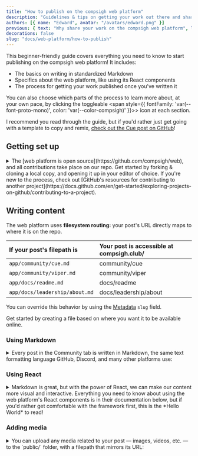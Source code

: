 ```yaml
---
title: "How to publish on the compsigh web platform"
description: "Guidelines & tips on getting your work out there and shared by the club"
authors: [{ name: "Edward", avatar: "/avatars/edward.png" }]
previous: { text: "Why share your work on the compsigh web platform", link: "/docs/web-platform/why-publish" }
decorations: false
slug: "docs/web-platform/how-to-publish"
---
```


<Note>
This beginner-friendly guide covers everything you need to know to start publishing on the compsigh web platform! It includes:

- The basics on writing in standardized <CasePreserver>Markdown</CasePreserver>
- Specifics about the web platform, like using its <CasePreserver>React</CasePreserver> components
- The process for getting your work published once you've written it

You can also choose which parts of the process to learn more about, at your own pace, by clicking the toggleable <span style={{ fontFamily: 'var(--font-proto-mono)', color: 'var(--color-compsigh)' }}>&gt;</span> icon at each section.

I recommend you read through the guide, but if you'd rather just get going with a template to copy and remix, [check out the Cue post on GitHub](https://github.com/compsigh/web/blob/main/app/community/cue.md?plain=1)!
</Note>

## Getting set up

<details>
<summary>The [web platform is open source](https://github.com/compsigh/web), and all contributions take place on our repo. Get started by forking & cloning a local copy, and opening it up in your editor of choice. If you're new to the process, check out [GitHub's resources for contributing to another project](https://docs.github.com/en/get-started/exploring-projects-on-github/contributing-to-a-project).</summary>

I personally edit all notes directly in <CasePreserver>VS Code</CasePreserver>. If the out-of-the-box experience feels too cluttered, check out [the setup I use](https://edward.so/notes/vs-code). There are tons of helpful VS Code extensions as well, even <CasePreserver>Grammarly</CasePreserver>!

Before we continue, you'll want to make sure you have [<CasePreserver>Node.js</CasePreserver>](https://nodejs.org) installed, at least version `v20.0.0`.

For Windows, I recommend following the prerequisites of [<CasePreserver>Microsoft</CasePreserver>'s guide to setting up <CasePreserver>WSL</CasePreserver> for <CasePreserver>Next.js</CasePreserver>](https://learn.microsoft.com/en-us/windows/dev-environment/javascript/nextjs-on-wsl).

Once you have <CasePreserver>Node.js</CasePreserver> installed, open a terminal session inside your cloned fork of the web platform and run `npm install` to install the dependencies.

Finally, run `npm run dev` and open `http://localhost:3000` in your browser to preview your changes (hit `^C` to stop it). I recommend having this up while you're writing so you can refresh the page and see how everything looks.
</details>

## Writing content

The web platform uses **filesystem routing:** your post's <CasePreserver>URL</CasePreserver> directly maps to where it is on the repo.

| If your post's filepath is | Your post is accessible at compsigh.club/ |
| :- | :- |
| `app/community/cue.md` | community/cue |
| `app/community/viper.md` | community/viper |
| `app/docs/readme.md` | docs/readme |
| `app/docs/leadership/about.md` | docs/leadership/about |

You can override this behavior by using the [Metadata](#metadata) `slug` field.

Get started by creating a file based on where you want it to be available online.

### Using Markdown

<details>
<summary>Every post in the Community tab is written in <CasePreserver>Markdown</CasePreserver>, the same text formatting language <CasePreserver>GitHub</CasePreserver>, <CasePreserver>Discord</CasePreserver>, and many other platforms use:</summary>

```markdown showLineNumbers title="example.md"
In a Markdown file, we can *italicize text* by putting one asterisk around it, or **bold text** by putting two asterisks around it.

We can also make lists:

- Item 1
- Item 2
- Item 3

Plus embed images, headings, and more.
```

This becomes:

<Playground>
  <div
    style={{
      alignSelf: 'flex-start',
      padding: '8px 32px'
    }}
  >
    <CasePreserver>
In a Markdown file, we can *italicize text* by putting one asterisk around it, or **bold text** by putting two asterisks around it.

We can also make lists:

- Item 1
- Item 2
- Item 3

Plus embed images, headings, and more.
    </CasePreserver>
  </div>
</Playground>

Check out the [<CasePreserver>Markdown</CasePreserver> guide](https://markdownguide.org) for more info on syntax and why it's a great, platform-independent language of choice.
</details>

### Using React

<details>
<summary><CasePreserver>Markdown</CasePreserver> is great, but with the power of <CasePreserver>React</CasePreserver>, we can make our content more visual and interactive. Everything you need to know about using the web platform's <CasePreserver>React</CasePreserver> components is in their documentation below, but if you'd rather get comfortable with the framework first, this is the *Hello World* to read!</summary>

[<CasePreserver>React</CasePreserver>](https://react.dev) is a <CasePreserver>JavaScript</CasePreserver> framework for crafting *composable* <CasePreserver>UI</CasePreserver>s. Before the "component era" of web development, developers had to manually place elements *on each page they appeared.* Can you imagine writing a sidebar 10+ times? <CasePreserver>React</CasePreserver> and other frameworks like it allow developers to "componentize" <CasePreserver>UI</CasePreserver> so that it can be reused across our application.

Let's take a look at a simplified example. You might have an application where each page greets the user:

<Grid columns={2}>
  ```html title="about.html"
  <h1>Hi there!</h1>
  <p>Welcome to the About page</p>
  ```
  ```html title="events.html"
  <h1>Hi there!</h1>
  <p>Welcome to the Events page</p>
  ```
</Grid>

What happens if you want to change the greeting, perhaps from "<CasePreserver>Hi there!</CasePreserver>" to "<CasePreserver>Hey!</CasePreserver>"? You'd have to update `about.html`, `events.html`, and every other page where that greeting exists.

Let's use the power of <CasePreserver>React</CasePreserver> to componentize the greeting:

```jsx showLineNumbers title="Greeting.jsx"
function Greeting() {
  return <h1>Hi there!</h1>
}
```

That's it — this is the *Hello World* of <CasePreserver>React</CasePreserver>! This looks very similar to <CasePreserver>HTML</CasePreserver>: it's called <CasePreserver>JSX</CasePreserver>, or "<CasePreserver>JavaScript XML</CasePreserver>".

**A <CasePreserver>React</CasePreserver> component is a function that returns JSX.**

Let's update our application to use our new `Greeting` component.

<Grid columns={2}>
  ```jsx title="about.jsx"
  <Greeting />
  <p>Welcome to the About page</p>
  ```
  ```jsx title="events.jsx"
  <Greeting />
  <p>Welcome to the Events page</p>
  ```
</Grid>

Note that if a <CasePreserver>React</CasePreserver> component doesn't take children (like how that `<p>` takes a string of text as a child), it can self-close, like in the example above.

Just like <CasePreserver>HTML</CasePreserver> elements can take attributes, so too can <CasePreserver>React</CasePreserver> components take "props": a set of key-value pairs that influences the look and/or behavior of the component.

For example, our greeting isn't very personal. Let's make it so:

```jsx showLineNumbers title="Greeting.jsx"
function Greeting(props) {
  return <h1>Hi {props.name}!</h1>
}
```

<Grid columns={2}>
  ```jsx title="events.jsx"
  <Greeting name="Edward" />
  <p>Welcome to the Events page</p>
  ```
  ```html title="events.html" caption="This is what gets rendered!"
  <h1>Hi Edward!</h1>
  <p>Welcome to the Events page</p>
  ```
</Grid>

I think that should be enough context for us here.

This mini intro was intentionally minimal — there is so much more to <CasePreserver>React</CasePreserver>, and I recommend [the <CasePreserver>React</CasePreserver> docs](https://react.dev) if you're interested in learning more. It's a good time to be a web dev. :)
</details>

### Adding media

<details>
<summary>You can upload any media related to your post — images, videos, etc. — to the `public/` folder, with a filepath that mirrors its URL:</summary>

| If your post is accessible at compsigh.club/ | Your post's media should be in |
| :- | :- |
| community/cue | `public/community/cue/` |
| community/viper | `public/community/viper/` |
| events/2024-08-30/compsigh-night | `public/events/2024-08-30/` |
| events/2024-08-30/compsigh-clone | `public/events/2024-08-30/` |

And so on.

*If possible, please compress your media!* We want to be courteous to everyone that has the repo cloned; let's not bloat it. Here are a couple strategies to reduce filesize:

- If your media is a non-transparent image, convert it to JPEG
  - On Mac, right-click the image, go to Quick Actions, then click Convert Image
  - On Windows, you can open the image in MS Paint, hit File, then Save as, then JPEG picture
- Downscale: media is always rendered at a maximum width of `700px` anyway

Normally, media can be embedded in Markdown like so:

```markdown title="example.md"
![description of the image](/path/to/image.png)
```

On the web platform, we use a dedicated `Media` component, which auto-optimizes for performance, and also lets us add captions or links:

<Note>
`Media` is a React component. Everything you need to know to use it effectively is right here, but if you'd rather get comfortable with React first, check out the [Using React](#using-react) section above.
</Note>

Props:

- `src: string` <span style={{ color: 'red' }}>(required)</span><br />
A filepath, relative to the `public/` directory, to the image or video to embed
- `title: string` <span style={{ color: 'var(--color-light-50)' }}>(optional)</span><br />
A caption placed directly under the image
- `description: string | React.ReactElement` <span style={{ color: 'var(--color-light-50)' }}>(optional)</span><br />
A more subtle caption, if additional context would help
- `cta: string` <span style={{ color: 'var(--color-light-50)' }}>(optional)</span><br />
"Call to action"; displays under the title or description if present
- `link: string` <span style={{ color: 'var(--color-light-50)' }}>(optional)</span><br />
Clicking on the image, title, or `cta` will take the reader to this <CasePreserver>URL</CasePreserver>
- `alt: string` <span style={{ color: 'var(--color-light-50)' }}>(optional)</span><br />
A description of the media, for accessibility

Example:

```mdx showLineNumbers title="example.md"
<Media
  title="compsigh landing page"
  description="Work in progress on a new web platform for compsigh, the computer science club at the University of San Francisco"
  src="/docs/web-platform/compsigh-landing-page.mp4"
  link="https://compsigh.club"
  cta="View live demo"
/>
```

<Playground>
  <div style={{ padding: '0 32px' }}>
    <Media
      title="compsigh landing page"
      description="Work in progress on a new web platform for compsigh, the computer science club at the University of San Francisco"
      src="/docs/web-platform/compsigh-landing-page.mp4"
      link="https://compsigh.club"
      cta="View live demo"
    />
  </div>
</Playground>

<Note>
`Media` will only accept local files — that is, files that you add to the repo. Please avoid embedding external media or other kinds of third-party content (scripts, `<iframe>`s, etc.). Certain sources are acceptable; for example, your data vis project might use <CasePreserver>Tableau</CasePreserver>.
</Note>
</details>

### Showcasing code and examples

Markdown uses "code fences" — three backticks (\`\`\`) — around a snippet to render it as a code block. The web platform uses the `rehype-pretty-code` library for syntax highlighting. Check out [their documentation on meta strings](https://rehype-pretty.pages.dev/#meta-strings), which allow you to specify a language, file name, and highlight lines.

<details>
<summary>There is also a `Playground` component, which is good for interactive showcases or examples:</summary>

```mdx showLineNumbers title="example.md"
<Playground>
  This content is not editable
</Playground>
```

<Playground>
  This content is not editable
</Playground>

<Spacer size={16} />

```mdx showLineNumbers title="example.md"
<Playground editable>
  This content is editable *(click me!)*
</Playground>
```

<Playground editable>
  This content is editable *(click me!)*
</Playground>
</details>

### Adding expandable sections

To wrap content in a toggleable section like those you see on this page, you can use the native [<CasePreserver>HTML</CasePreserver> `<details>` element](https://developer.mozilla.org/en-US/docs/Web/HTML/Element/details).

### Authoring your post

You can use the [Metadata](#metadata) `authors` field to add your name to the top of the page. Add a square (`1:1` aspect ratio) image to the `public/avatars/` directory and reference it in the `avatar` property of your author object.

### Writing multi-authored posts

<details>
<summary>You can use the [Metadata](#metadata) `authors` field to add multiple authors to the top of a page. For these kinds of posts, it can help to know whose words one is reading. With `Mic`, you can indicate when you're "handing the mic" to a specific author:</summary>

```mdx showLineNumbers title="example.md"
<Mic name="Edward" avatar="/avatars/edward.png" />

what's good y'all?

here's Gursh with some insightful words

<Mic name="Gursh" avatar="/avatars/gursh.png" />

yo ✌🏽

Jet wsp

<Mic name="Jet" avatar="/avatars/jet.png" />

this page is getting kinda long bruh

lunch anyone?
```

<CasePreserver>
<Mic name="Edward" avatar="/avatars/edward.png" />

what's good y'all?

here's Gursh with some insightful words

<Mic name="Gursh" avatar="/avatars/gursh.png" />

yo ✌🏽

Jet wsp

<Mic name="Jet" avatar="/avatars/jet.png" />

this page is getting kinda long bruh

lunch anyone?
</CasePreserver>
</details>

### Displaying content side-by-side

<details>
<summary>The `Grid` component lets you split from the default single-column layout:</summary>

Say you have a screenshot from your phone. In the single-column layout, images are resized so that their width fills the page (`700px`), and their height is adjusted to maintain aspect ratio. That screenshot would be unpleasantly tall! With the `Grid` component, you can put it to the side of some text, which makes for a much better reading experience.

Props:

- `columns: number` <span style={{ color: 'var(--color-light-50)' }}>(optional)</span><br />
Divides all children of `Grid` by this number
- `columnSizeDistribution: string[]` <span style={{ color: 'var(--color-light-50)' }}>(optional)</span><br />
Override the default even-division behavior to create custom layouts like 1:2:1

<Note>
**Good to know:** `Grid` divides "top-level" children. This means if you want to treat a group of text as one, you'll want to wrap it with a parent element, such as a `<div>`.
</Note>

Example:

```mdx showLineNumbers title="example.md"
<Grid columns={2} columnSizeDistribution={["1fr", "3fr"]}>
  <Media src="/community/cue/invite-cards.mp4" />
  <div>
    We really liked the idea of invites, and we went all out, because why not?

    We produced a set of 50 *physical* invite cards, each with their own unique invite linked via QR code.

    Invites had conditions like `no-invite` (invited students can't also +1) to help us scale reasonably.

    We also gave these out at Destination USF.
  </div>
</Grid>
```

<Playground>
  <div style={{ padding: '16px 32px' }}>
    <Grid columns={2} columnSizeDistribution={["1fr", "3fr"]}>
      <Media src="/community/cue/invite-cards.mp4" />
      <div>
        <CasePreserver>
We really liked the idea of invites, and we went all out, because why not?

We produced a set of 50 *physical* invite cards, each with their own unique invite linked via QR code.

Invites had conditions like `no-invite` (invited students can't also +1) to help us scale reasonably.

We also gave these out at Destination USF.
        </CasePreserver>
      </div>
    </Grid>
  </div>
</Playground>
</details>

### Adding asides

<details>
<summary>Sometimes you have a good-to-know or by-the-way you want to add in without distracting the reader from the main content. In such cases you can use the `Note` component:</summary>

`Note` doesn't take any props; simply wrap your content with it:

```mdx showLineNumbers title="example.md"
<Note>
  compsigh is a social computer science club for meeting cool people & building cool things
</Note>
```

<Note>
  compsigh is a social computer science club for meeting cool people & building cool things
</Note>
</details>

### Adding vertical space

<details>
<summary>You can use `Spacer` to add breathing room to information-dense posts:</summary>

```mdx showLineNumbers title="example.md" caption="The units are in pixels"
These two paragraphs could use some space

<Spacer size={16} />

These two paragraphs could use some space
```

<Playground>
  These two paragraphs could use some space

  <Spacer size={16} />

  These two paragraphs could use some space
</Playground>
</details>

### Hiding content

<details>
<summary>To hide some content and have it only render in your editor or GitHub preview, you can wrap it in `Hidden`:</summary>

```mdx showLineNumbers title="staging.md"
## Panel

### Agenda

### Panelists

### Questions

<Hidden>
  ## Setup

  ### Fall decorations

  ### Snacks
</Hidden>
```

</details>

## Metadata

<details>
<summary>Each <CasePreserver>Markdown</CasePreserver> file has a metadata block — a series of key-value pairs — at the top of it, separated by three dashes. For the web platform, there are specific metadata fields that impact how content is presented.</summary>

Here's an example of a metadata block:

```markdown showLineNumbers {1-5} title="example.md"
---
title: "What can we do in a Markdown file?"
published: true
date: 2024-07-27
---

In a Markdown file, we can...
```

<Spacer size={8} />

Here are the required and optional fields you can use when writing posts on the web platform:

<Spacer size={8} />

### `title`

`string`

<p style={{color: 'red' }}>(Required)</p>

This will show up at the top of the page, in the Community tab, in search engines, and when you share a link to your post.

<Spacer size={16} />

### `description`

`string`

<p style={{color: 'red' }}>(Required)</p>

This doesn't show up on a page itself, but like `title`, is used in search engines, and elsewhere when shared.

<Spacer size={16} />

### `post_date`

`number`

<p style={{color: 'red' }}>(Required)</p>

The date and time of when your post is considered published, in UNIX time (seconds after the epoch of January 1st, 1970). You can get the current UNIX time from your Terminal by running `date + '%s'` or by using an online tool like the [Epoch Converter](https://unixtimestamp.com).

This is mainly for proper ordering in the Community tab. You don't have to actually sync `post_date` with when you expect your post to go live.

<Spacer size={16} />

### `authors`

`{ name: string, avatar: string }[]`

<p style={{ color: 'var(--color-light-50)' }}>(Optional)</p>

Authors are rendered at the top of the page.

- `name` can be whatever you want — *most put their <CasePreserver>Discord</CasePreserver> username to keep with the theme :)*
- `avatar` represents a filepath, relative to the `public/` directory, to the image displayed next to your name

Examples:

```markdown showLineNumbers {4-7} title="community/cue.md"
---
title: "compsigh team project: Cue"
description: "A minimalist active recall study app focused on helping students ask the right questions. Transform your notes into actionable study cards for easy pasting back into Google Docs or Notion, or export to Anki."
authors: [
  { name: "Edward", avatar: "/avatars/edward.png" },
  { name: "Sanju", avatar: "/avatars/sanju.jpeg" }
]
og_image: "/og/cue.png"
---
```

```markdown showLineNumbers {5-7} title="community/viper.md"
---
title: "compsigh DEPLOY/23 project: Viper"
description: "Looking back at my first ever hackathon W"
post_date: 1723236660
authors: [
  { name: "Andrew", avatar: "/avatars/andrew.png" },
]
og_image: "/community/viper/og.png"
---
```

<Spacer size={16} />

### `og_image`

`string`

<p style={{ color: 'var(--color-light-50)' }}>(Optional)</p>

<p style={{ color: 'var(--color-light-50)' }}>Default: generated based on `title` and `authors`</p>

"og" stands for opengraph, a standard for metadata across the Web. The `og_image` is a filepath, relative to the `public/` directory, to an image that'll be used when you share a link to your post (like the image on a <CasePreserver>Discord</CasePreserver> embed).

If you do upload one *(encouraged!)*, if possible, please ensure it is `1200 × 630` pixels. This is the standard and will guarantee your image looks good on all platforms (<CasePreserver>LinkedIn</CasePreserver>, <CasePreserver>Discord</CasePreserver>, <CasePreserver>Slack</CasePreserver>, <CasePreserver>Twitter</CasePreserver>, etc.).

<Spacer size={16} />

### `decorations`

`boolean`

<p style={{ color: 'var(--color-light-50)' }}>(Optional)</p>

<p style={{ color: 'var(--color-light-50)' }}>Default: `true`</p>

If you have a display of `1420px` or wider, you'll see the decorations strewn across the margins of the page. As fun as they are, I totally get it if you want to hide them, especially when sending to a potential employer. You can do so by specifying `decorations: false`.

<Spacer size={16} />

### `previous` / `next`

`{ text: string, link: string }`

<p style={{ color: 'var(--color-light-50)' }}>(Optional)</p>

If you're writing a series of posts (for example, clone workshop notes), this is a great way to link them together. It will display a link for each at the bottom of the page. An example from [compsigh leadership](/docs/leadership/about):

```markdown showLineNumbers {4,5} title="leadership/01-about.md"
---
title: "compsigh leadership"
description: "The mission & methods of club leadership"
previous: { text: "compsigh values", link: "/docs/values" }
next: { text: "Joining leadership", link: "/docs/leadership/joining" }
---
```

<Spacer size={16} />

### `slug`

`string`

<p style={{ color: 'var(--color-light-50)' }}>(Optional)</p>

<p style={{ color: 'var(--color-light-50)' }}>Default: based on the location of your file</p>

As mentioned in [Writing Content](#writing-content), the web platform uses **filesystem routing:** your post's <CasePreserver>URL</CasePreserver> directly maps to where it is on the repo.

If you want to bind your post to a route other than where your file is located, you can specify a `slug` relative to the root route (the `app/` directory).

An appropriate use case would be where you have an ordered list of posts for your compsigh clone workshop, structured like this:

- `events/my-workshop/01-getting-started.md`
- `events/my-workshop/02-installing.md`
- `events/my-workshop/03-building.md`

If the numbers help you stay organized in the repo, but you don't want them to show up in the <CasePreserver>URL</CasePreserver>, you can use `slug` to remove them:

```markdown showLineNumbers {3} title="events/my-workshop/01-getting-started.md"
---
title: "My workshop: Getting started"
slug: "events/my-workshop/getting-started"
---
```

</details>

## Publishing your post

<details>
<summary>Once you're ready, go ahead and open a PR to merge your fork into the `main` branch of the web platform. Here's what happens next:</summary>

When you open the PR, it'll prefill the description. Please make sure you double-check before submitting:

- You've previewed your post locally with `npm run dev` and are happy with it
- You've confirmed `npm run build` runs successfully
- You've made sure all media is in a folder mirroring your post's URL in the `public/` directory

Also, you're asked to what degree you're open to feedback, if any. Feedback will most likely come in the form of suggestions directly on the PR. Each change will have an option to accept the suggestion, reject it, or batch it along with others to accept as one commit.

Once the PR is opened, the platforms team will review it and give feedback to the degree you mentioned. Assuming all checks out and the PR gets merged, congrats! It's live and ready to share.
</details>
